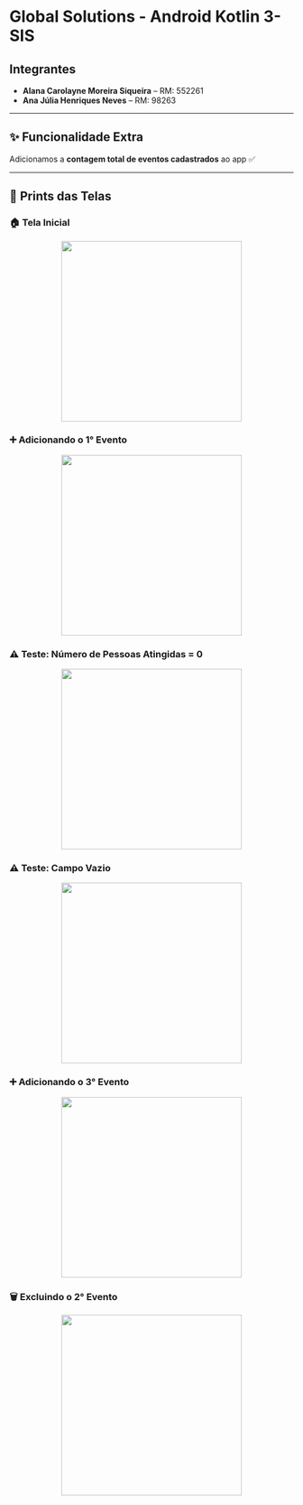 # Global Solutions - Android Kotlin 3-SIS

## Integrantes
- **Alana Carolayne Moreira Siqueira** – RM: 552261  
- **Ana Júlia Henriques Neves** – RM: 98263

---

## ✨ Funcionalidade Extra
Adicionamos a **contagem total de eventos cadastrados** ao app ✅

---

## 📱 Prints das Telas

### 🏠 Tela Inicial  
<p align="center">
  <img src="img.png" width="320"/>
</p>

### ➕ Adicionando o 1° Evento  
<p align="center">
  <img src="img_1.png" width="320"/>
</p>

### ⚠️ Teste: Número de Pessoas Atingidas = 0  
<p align="center">
  <img src="img_2.png" width="320"/>
</p>

### ⚠️ Teste: Campo Vazio  
<p align="center">
  <img src="img_3.png" width="320"/>
</p>

### ➕ Adicionando o 3° Evento  
<p align="center">
  <img src="img_4.png" width="320"/>
</p>

### 🗑️ Excluindo o 2° Evento  
<p align="center">
  <img src="img_5.png" width="320"/>
</p>

